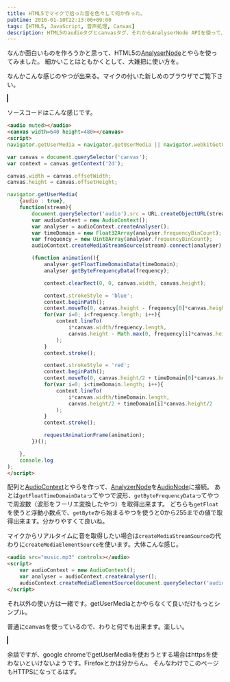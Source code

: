 ```yaml
---
title: HTML5でマイクで拾った音を色々して何か作った。
pubtime: 2016-01-10T22:13:00+09:00
tags: [HTML5, JavaScript, 音声処理, Canvas]
description: HTML5のaudioタグとcanvasタグ、それからAnalyserNode APIを使って、録音やマイク入力をブラウザだけで解析・可視化してみました。色々と面白いことが出来そうです。
---
```


なんか面白いものを作ろうかと思って、HTML5の[AnalyserNode](https://developer.mozilla.org/en-US/docs/Web/API/AnalyserNode)とやらを使ってみました。
細かいことはともかくとして、大雑把に使い方を。

なんかこんな感じのやつが出来る。マイクの付いた新しめのブラウザでご覧下さい。

<canvas style="border: 1px solid black; background-color: white" width="640" height="480" id="mic_frequency_one"></canvas>

ソースコードはこんな感じです。
``` html
<audio muted></audio>
<canvas width=640 height=480></canvas>
<script>
navigator.getUserMedia = navigator.getUserMedia || navigator.webkitGetUserMedia || navigator.mozGetUserMedia || navigator.msGetUserMedia;

var canvas = document.querySelector('canvas');
var context = canvas.getContext('2d');

canvas.width = canvas.offsetWidth;
canvas.height = canvas.offsetHeight;

navigator.getUserMedia(
    {audio : true},
    function(stream){
        document.querySelector('audio').src = URL.createObjectURL(stream);
        var audioContext = new AudioContext();
        var analyser = audioContext.createAnalyser();
        var timeDomain = new Float32Array(analyser.frequencyBinCount);
        var frequency = new Uint8Array(analyser.frequencyBinCount);
        audioContext.createMediaStreamSource(stream).connect(analyser);

        (function animation(){
            analyser.getFloatTimeDomainData(timeDomain);
            analyser.getByteFrequencyData(frequency);

            context.clearRect(0, 0, canvas.width, canvas.height);

            context.strokeStyle = 'blue';
            context.beginPath();
            context.moveTo(0, canvas.height - frequency[0]*canvas.height/255);
            for(var i=0; i<frequency.length; i++){
                context.lineTo(
                    i*canvas.width/frequency.length,
                    canvas.height - Math.max(0, frequency[i]*canvas.height/255)
                );
            }
            context.stroke();

            context.strokeStyle = 'red';
            context.beginPath();
            context.moveTo(0, canvas.height/2 + timeDomain[0]*canvas.height/2);
            for(var i=0; i<timeDomain.length; i++){
                context.lineTo(
                    i*canvas.width/timeDomain.length,
                    canvas.height/2 + timeDomain[i]*canvas.height/2
                );
            }
            context.stroke();

            requestAnimationFrame(animation);
        })();

    },
    console.log
);
</script>
```
配列と[AudioContext](https://developer.mozilla.org/en-US/docs/Web/API/AudioContext)とやらを作って、[AnalyzerNode](https://developer.mozilla.org/en-US/docs/Web/API/AnalyserNode)を[AudioNode](https://developer.mozilla.org/en-US/docs/Web/API/AudioNode)に接続。
あとは`getFloatTimeDomainData`ってやつで波形、`getByteFrequencyData`ってやつで周波数（波形をフーリエ変換したやつ）を取得出来ます。
どちらも`getFloat`を使うと浮動小数点で、`getByte`から始まるやつを使うと0から255までの値で取得出来ます。分かりやすくて良いね。

マイクからリアルタイムに音を取得したい場合は`createMediaStreamSource`の代わりに`createMediaElementSource`を使います。大体こんな感じ。
``` html
<audio src="music.mp3" controls></audio>
<script>
    var audioContext = new AudioContext();
    var analyser = audioContext.createAnalyser();
    audioContext.createMediaElementSource(document.querySelector('audio')).connect(analyser);
</script>
```
それ以外の使い方は一緒です。getUserMediaとかやらなくて良いだけもっとシンプル。

普通にcanvasを使っているので、わりと何でも出来ます。楽しい。

<canvas style="border: 1px solid black" width="640" height="480" id="mic_frequency_two"></canvas>

余談ですが、google chromeでgetUserMediaを使おうとする場合はhttpsを使わないといけないようです。Firefoxとかは分からん。
そんなわけでこのページもHTTPSになってるはず。

<audio muted></audio>
<script defer sec="/blog/2016/01/html5-audio-context.js"></script>
